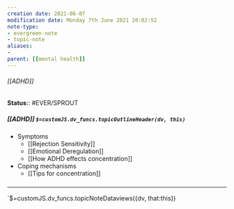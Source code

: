 ```yaml
---
creation date: 2021-06-07
modification date: Monday 7th June 2021 20:02:52
note-type: 
- evergreen-note
- topic-note
aliases:
- 
parent: [[mental health]]
---
```

 
###### [[ADHD]]

**Status**:: #EVER/SPROUT 

##### [[ADHD]] `$=customJS.dv_funcs.topicOutlineHeader(dv, this)`
- Symptoms
	- [[Rejection Sensitivity]]
	- [[Emotional Deregulation]]
	- [[How ADHD effects concentration]]
- Coping mechanisms
	- [[Tips for concentration]]


### <hr class="dataviews"/>

`$=customJS.dv_funcs.topicNoteDataviews({dv, that:this})


